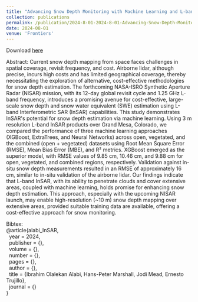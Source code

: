 ```yaml
---
title: "Advancing Snow Depth Monitoring with Machine Learning and L-band InSAR Data: A Case Study Using SnowEx 2017 Data"
collection: publications
permalink: /publication/2024-8-01-2024-8-01-Advancing-Snow-Depth-Monitoring-with-Machine-Learning-and-L-band-InSAR-Data-A-Case-Study-Using-SnowEx-2017-Data
date: 2024-08-01
venue: 'Frontiers'
---
```


Download [here](https://jodimead.github.io/files/papers/alabi_et_al.pdf)

Abstract: 
Current snow depth mapping from space faces challenges in spatial coverage, revisit frequency, and cost. Airborne lidar, although precise, incurs high costs and has limited geographical coverage, thereby necessitating the exploration of alternative, cost-effective methodologies for snow depth estimation.  The forthcoming NASA-ISRO Synthetic Aperture Radar (NISAR) mission, with its 12-day global revisit cycle and 1.25 GHz L-band frequency, introduces a promising avenue for cost-effective, large-scale snow depth and snow water equivalent (SWE) estimation using L-band Interferometric SAR (InSAR) capabilities. This study demonstrates InSAR's potential for snow depth estimation via machine learning. Using 3 m resolution L-band InSAR products over Grand Mesa, Colorado, we compared the performance of three machine learning approaches (XGBoost, ExtraTrees, and Neural Networks) across open, vegetated, and the combined (open + vegetated) datasets using Root Mean Square Error (RMSE), Mean Bias Error (MBE), and R² metrics. XGBoost emerged as the superior model, with RMSE values of 9.85 cm, 10.46 cm, and 9.88 cm for open, vegetated, and combined regions, respectively. Validation against in-situ snow depth measurements resulted in an RMSE of approximately 16 cm, similar to in-situ validation of the airborne lidar. Our findings indicate that L-band InSAR, with its ability to penetrate clouds and cover extensive areas, coupled with machine learning, holds promise for enhancing snow depth estimation. This approach, especially with the upcoming NISAR launch, may enable high-resolution (~10 m) snow depth mapping over extensive areas, provided suitable training data are available, offering a cost-effective approach for snow monitoring.


Bibtex:<br>
@article{alabi_InSAR,<br>
&nbsp;  year = 2024,<br>
&nbsp;  publisher = {},<br>
&nbsp;  volume = {},<br>
&nbsp;  number = {},<br>
&nbsp;  pages = {},<br>
&nbsp; author = {},<br>
&nbsp; title = {Ibrahim Olalekan Alabi, Hans-Peter Marshall, Jodi Mead, Ernesto Trujillo},<br>
&nbsp;  journal = {}<br>
}
